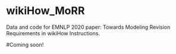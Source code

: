 # wikiHow_MoRR
Data and code for EMNLP 2020 paper: Towards Modeling Revision Requirements in wikiHow Instructions.

#Coming soon!

